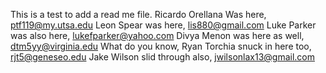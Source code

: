 This is a test to add a read me file. 
Ricardo Orellana Was here, ptf119@my.utsa.edu
Leon Spear was here, lis880@gmail.com
Luke Parker was also here, lukefparker@yahoo.com
Divya Menon was here as well, dtm5yy@virginia.edu
What do you know, Ryan Torchia snuck in here too, rjt5@geneseo.edu
Jake Wilson slid through also, jwilsonlax13@gmail.com